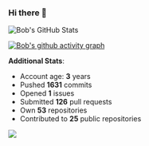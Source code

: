 ### Hi there 👋

![Bob's GitHub Stats](https://github-readme-stats.vercel.app/api?username=Bobthesoftwaredeveloper&show_icons=true&count_private=true&theme=react&hide=stars,prs,issues,contribs)

[![Bob's github activity graph](https://activity-graph.herokuapp.com/graph?username=BobTheSoftwareDeveloper&theme=react-dark)](https://github.com/ashutosh00710/github-readme-activity-graph)

**Additional Stats**:
- Account age: **3** years
- Pushed **1631** commits
- Opened **1** issues
- Submitted **126** pull requests
- Own **53** repositories
- Contributed to **25** public repositories

![](https://komarev.com/ghpvc/?username=BobTheSoftwareDeveloper)
